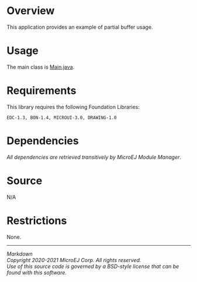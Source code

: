 # Overview

This application provides an example of partial buffer usage.

# Usage

The main class is [Main.java](src/main/java/com/microej/example/partial/app/Main.java).

# Requirements

This library requires the following Foundation Libraries:

    EDC-1.3, BON-1.4, MICROUI-3.0, DRAWING-1.0

# Dependencies

_All dependencies are retrieved transitively by MicroEJ Module Manager_.

# Source

N/A

# Restrictions

None.

---
_Markdown_  
_Copyright 2020-2021 MicroEJ Corp. All rights reserved._  
_Use of this source code is governed by a BSD-style license that can be found with this software._  
